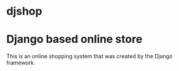 # djshop
Django based online store
==========================
This is an online shopping system that was created by the Django framework.
